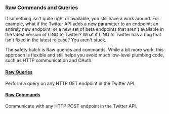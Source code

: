### Raw Commands and Queries

If something isn't quite right or available, you still have a work around. For example, what if the Twitter API adds a new parameter to an endpoint; an entirely new endpoint; or a new set of beta endpoints that aren't available in the latest version of LINQ to Twitter? What if LINQ to Twitter has a bug that isn't fixed in the latest release? You aren't stuck.

The safety hatch is Raw queries and commands. While a bit more work, this approach is flexible and still helps you avoid much low-level plumbing code, such as HTTP communication and OAuth.

#### [Raw Queries](Raw-Commands-and-Queries/Raw-Queries.md)

Perform a query on any HTTP GET endpoint in the Twitter API.

#### [Raw Commands](Raw-Commands-and-Queries/Raw-Commands.md)

Communicate with any HTTP POST endpoint in the Twitter API.